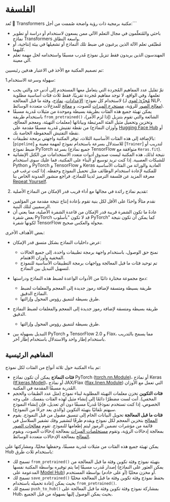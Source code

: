 # الفلسفة

تُعد 🤗 Transformers مكتبة برمجية ذات رؤية واضحة صُممت من أجل:```

- باحثي والمُتعلّمون في مجال التعلم الآلي ممن يسعون لاستخدام أو دراسة أو تطوير نماذج Transformers واسعة النطاق.
- مُطبّقي تعلم الآلة الذين يرغبون في ضبط تلك النماذج أو تشغيلها في بيئة إنتاجية، أو كليهما.
- المهندسون الذين يريدون فقط تنزيل نموذج مُدرب مسبقًا واستخدامه لحل مهمة تعلم آلي معينة.

تم تصميم المكتبة مع الأخذ في الاعتبار هدفين رئيسيين:

1.سهولة وسرعة الاستخدام:

  - تمّ تقليل عدد المفاهيم المُجردة التي يتعامل معها المستخدم إلى أدنى حد والتي يجب تعلمها، وفي الواقع، لا توجد مفاهيم مُجردة تقريبًا، فقط ثلاث فئات أساسية مطلوبة لاستخدام كل نموذج: [الإعدادات](main_classes/configuration)،
    [نماذج](main_classes/model)، وفئة ما قبل المعالجة ([مُجزّئ لغوي](main_classes/tokenizer) لـ NLP، [معالج الصور](main_classes/image_processor) للرؤية، [مستخرج الميزات](main_classes/feature_extractor) للصوت، و [معالج](main_classes/processors) للمدخﻻت متعددة الوسائط).
  - يمكن تهيئة جميع هذه الفئات بطريقة بسيطة وموحدة من مثيلات مُدربة مسبقًا باستخدام طريقة `from_pretrained()` الشائعة والتي تقوم بتنزيل (إذا لزم الأمر)، وتخزين
    وتحميل مثيل الفئة المرتبطة وبياناتها (معلمات التهيئة، ومعجم المعالج،
    وأوزان النماذج) من نقطة تفتيش مُدربة مسبقًا مقدمة على [Hugging Face Hub](https://huggingface.co/models) أو نقطة التفتيش المحفوظة الخاصة بك.
  - بالإضافة إلى هذه الفئات الأساسية الثلاث، توفر المكتبة واجهتي برمجة تطبيقات: [`pipeline`] للاستدلال
    بسرعة باستخدام نموذج لمهمة معينة و [`Trainer`] لتدريب أو ضبط نموذج PyTorch بسرعة (جميع نماذج TensorFlow متوافقة مع `Keras.fit`).
  - نتيجة لذلك، هذه المكتبة ليست صندوق أدوات متعدد الاستخدامات من الكتل الإنشائية للشبكات العصبية. إذا كنت تريد
    توسيع أو البناء على المكتبة، فما عليك سوى استخدام Python و PyTorch و TensorFlow و Keras العادية والوراثة من الفئات الأساسية
    للمكتبة لإعادة استخدام الوظائف مثل تحميل النموذج وحفظه. إذا كنت ترغب في معرفة المزيد عن فلسفة الترميز لدينا للنماذج، فراجع منشور المدونة الخاص بنا [Repeat Yourself](https://huggingface.co/blog/transformers-design-philosophy).

2. تقديم نماذج رائدة في مجالها مع أداء قريب قدر الإمكان من النماذج الأصلية:

  - نقدم مثالًا واحدًا على الأقل لكل بنية تقوم بإعادة إنتاج نتيجة مقدمة من المؤلفين الرسميين
    لتلك البنية.
  - عادةً ما تكون الشفرة قريبة قدر الإمكان من قاعدة الشفرة الأصلية، مما يعني أن بعض شفرة PyTorch قد لا تكون
    "بأسلوب PyTorch" كما يمكن أن تكون نتيجة لكونها شفرة TensorFlow محولة والعكس صحيح.

بعض الأهداف الأخرى:

- عرض داخليات النماذج بشكل متسق قدر الإمكان:

  - نمنح حق الوصول، باستخدام واجهة برمجة تطبيقات واحدة، إلى جميع الحالات المخفية وأوزان الاهتمام.
  - تم توحيد فئات ما قبل المعالجة وواجهات برمجة التطبيقات الأساسية للنموذج لتسهيل التبديل بين النماذج.

- دمج مجموعة مختارة ذاتيًا من الأدوات الواعدة لضبط هذه النماذج ودراستها:

  - طريقة بسيطة ومتسقة لإضافة رموز جديدة إلى المعجم والمغلفات لضبط النماذج الدقيق.
  - طرق بسيطة لتنميق رؤوس المحول وإزالتها.
- طريقة بسيطة ومتسقة لإضافة رموز جديدة إلى المعجم والمغلفات لضبط النماذج الدقيق.
  - طرق بسيطة لتنميق رؤوس المحول وإزالتها.

- التبديل بسهولة بين PyTorch و TensorFlow 2.0 و Flax، مما يسمح بالتدريب باستخدام إطار واحد والاستدلال باستخدام إطار آخر.

## المفاهيم الرئيسية

تم بناء المكتبة حول ثلاثة أنواع من الفئات لكل نموذج:

- **فئات النماذج** يمكن أن تكون نماذج PyTorch ([torch.nn.Module](https://pytorch.org/docs/stable/nn.html#torch.nn.Module))، أو نماذج Keras ([tf.keras.Model](https://www.tensorflow.org/api_docs/python/tf/keras/Model))، أو نماذج JAX/Flax ([flax.linen.Module](https://flax.readthedocs.io/en/latest/api_reference/flax.linen/module.html)) التي تعمل مع الأوزان المُدربة مسبقًا المقدمة في المكتبة.
- **فئات التكوين** تخزن معلمات التهيئة المطلوبة لبناء نموذج (مثل عدد الطبقات والحجم المخفي). أنت لست مضطرًا دائمًا إلى إنشاء مثيل لهذه الفئات بنفسك. على وجه الخصوص، إذا كنت تستخدم نموذجًا مُدربًا مسبقًا دون أي تعديل، فإن إنشاء النموذج سيهتم تلقائيًا بتهيئة التكوين (والذي يعد جزءًا من النموذج).
- **فئات ما قبل المعالجة** تحويل البيانات الخام إلى تنسيق مقبول من قبل النموذج. يقوم [المعالج](main_classes/tokenizer) بتخزين المعجم لكل نموذج ويقدم طرقًا لتشفير وفك تشفير السلاسل في قائمة من مؤشرات تضمين الرموز ليتم إطعامها للنموذج. تقوم [معالجات الصور](main_classes/image_processor) بمعالجة إدخالات الرؤية، وتقوم [مستخلصات الميزات](main_classes/feature_extractor) بمعالجة إدخالات الصوت، ويقوم [المعالج](main_classes/processors) بمعالجة الإدخالات متعددة الوسائط.

يمكن تهيئة جميع هذه الفئات من مثيلات مُدربة مسبقًا، وحفظها محليًا، ومشاركتها على Hub باستخدام ثلاث طرق:

- تسمح لك `from_pretrained()` بتهيئة نموذج وفئة تكوين وفئة ما قبل المعالجة من إصدار مُدرب مسبقًا إما
  يتم توفيره بواسطة المكتبة نفسها (يمكن العثور على النماذج المدعومة على [Model Hub](https://huggingface.co/models)) أو
  مخزن محليًا (أو على خادم) بواسطة المستخدم.
- تسمح لك `save_pretrained()` بحفظ نموذج وفئة تكوين وفئة ما قبل المعالجة محليًا بحيث يمكن إعادة تحميله باستخدام
  `from_pretrained()`.
- تسمح لك `push_to_hub()` بمشاركة نموذج وفئة تكوين وفئة ما قبل المعالجة على Hub، بحيث يمكن الوصول إليها بسهولة من قبل الجميع.